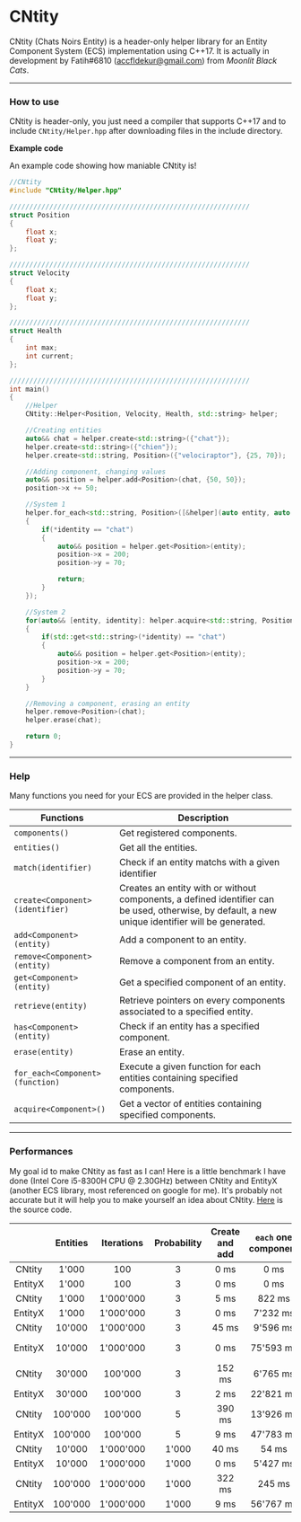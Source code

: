 # CNtity
CNtity (Chats Noirs Entity) is a header-only helper library for an Entity Component System (ECS) implementation using C++17. It is actually in development by Fatih#6810 (accfldekur@gmail.com) from *Moonlit Black Cats*.
***

### How to use

CNtity is header-only, you just need a compiler that supports C++17 and to include `CNtity/Helper.hpp` after downloading files in the include directory.

**Example code**

An example code showing how maniable CNtity is!
```cpp
//CNtity
#include "CNtity/Helper.hpp"

////////////////////////////////////////////////////////////
struct Position
{
    float x;
    float y;
};

////////////////////////////////////////////////////////////
struct Velocity
{
    float x;
    float y;
};

////////////////////////////////////////////////////////////
struct Health
{
    int max;
    int current;
};

////////////////////////////////////////////////////////////
int main()
{
    //Helper
    CNtity::Helper<Position, Velocity, Health, std::string> helper;

    //Creating entities
    auto&& chat = helper.create<std::string>({"chat"});
    helper.create<std::string>({"chien"});
    helper.create<std::string, Position>({"velociraptor"}, {25, 70});

    //Adding component, changing values
    auto&& position = helper.add<Position>(chat, {50, 50});
    position->x += 50;

    //System 1
    helper.for_each<std::string, Position>([&helper](auto entity, auto identity)
    {
        if(*identity == "chat")
        {
            auto&& position = helper.get<Position>(entity);
            position->x = 200;
            position->y = 70;

            return;
        }
    });

    //System 2
    for(auto&& [entity, identity]: helper.acquire<std::string, Position>())
    {
        if(std::get<std::string>(*identity) == "chat")
        {
            auto&& position = helper.get<Position>(entity);
            position->x = 200;
            position->y = 70;
        }
    }

    //Removing a component, erasing an entity
    helper.remove<Position>(chat);
    helper.erase(chat);

    return 0;
}
```

***

### Help

Many functions you need for your ECS are provided in the helper class.

Functions | Description
------- | -----------
`components()` | Get registered components.
`entities()` | Get all the entities.
`match(identifier)` | Check if an entity matchs with a given identifier
`create<Component>(identifier)` | Creates an entity with or without components, a defined identifier can be used, otherwise, by default, a new unique identifier will be generated.
`add<Component>(entity)` | Add a component to an entity.
`remove<Component>(entity)` | Remove a component from an entity.
`get<Component>(entity)` | Get a specified component of an entity.
`retrieve(entity)` | Retrieve pointers on every components associated to a specified entity.
`has<Component>(entity)` | Check if an entity has a specified component.
`erase(entity)` | Erase an entity.
`for_each<Component>(function)` | Execute a given function for each entities containing specified components.
`acquire<Component>()` | Get a vector of entities containing specified components.

***

### Performances

My goal id to make CNtity as fast as I can! Here is a little benchmark I have done (Intel Core i5-8300H CPU @ 2.30GHz) between CNtity and EntityX (another ECS library, most referenced on google for me). It's probably not accurate but it will help you to make yourself an idea about CNtity. [Here](https://github.com/swordfatih/CNtity/blob/master/benchmark.cpp) is the source code.


|   | Entities | Iterations | Probability | Create and add | `each` one component | `each` two component | `acquire` one component | `acquire` two component |
|:-:|:-:|:-:|:-:|:-:|:-:|:-:|:-:|:-:|
| CNtity | 1'000 | 100 | 3 | 0 ms | 0 ms | 0 ms | 0 ms | 0 ms |
| EntityX | 1'000 | 100 | 3 | 0 ms | 0 ms | 1 ms | / | / |
| CNtity | 1'000 | 1'000'000 | 3 | 5 ms | 822 ms | 794 ms | 452 ms | 613 ms |
| EntityX | 1'000 | 1'000'000 | 3 | 0 ms | 7'232 ms | 15'455 ms | / | / |
| CNtity | 10'000 | 1'000'000 | 3 | 45 ms | 9'596 ms | 9'329 ms | 6'601 ms | 8'329 ms |
| EntityX | 10'000 | 1'000'000 | 3 | 0 ms | 75'593 ms | 156'918 ms | / | / |
| CNtity | 30'000 | 100'000 | 3 | 152 ms | 6'765 ms | 6'629 ms | 5'714 ms | 6'067 ms |
| EntityX | 30'000 | 100'000 | 3 | 2 ms | 22'821 ms | 46'955 ms | / | / |
| CNtity | 100'000 | 100'000 | 5 | 390 ms | 13'926 ms | 13'762 ms | 11'551 ms | 12'374 ms |
| EntityX | 100'000 | 100'000 | 5 | 9 ms | 47'783 ms | 96'316 ms | / | / |
| CNtity | 10'000 | 1'000'000 | 1'000 | 40 ms | 54 ms | 61 ms | 43 ms | 50 ms |
| EntityX | 10'000 | 1'000'000 | 1'000 | 0 ms | 5'427 ms | 6'653 ms | / | / |
| CNtity | 100'000 | 1'000'000 | 1'000 | 322 ms | 245 ms | 237 ms | 137 ms | 185 ms |
| EntityX | 100'000 | 1'000'000 | 1'000 | 9 ms | 56'767 ms | 65'578 ms | / | / |
